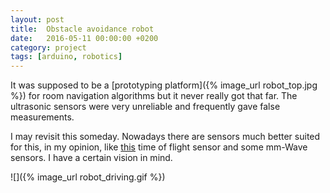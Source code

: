 ```yaml
---
layout: post
title:  Obstacle avoidance robot
date:   2016-05-11 00:00:00 +0200
category: project
tags: [arduino, robotics]
---
```


It was supposed to be a [prototyping platform]({% image_url robot_top.jpg %}) for room navigation algorithms but it never really got that far. The ultrasonic sensors were very unreliable and frequently gave false measurements.

I may revisit this someday. Nowadays there are sensors much better suited for this, in my opinion, like [this](https://www.adafruit.com/product/3317) time of flight sensor and some mm-Wave sensors. I have a certain vision in mind.

![]({% image_url robot_driving.gif %})
